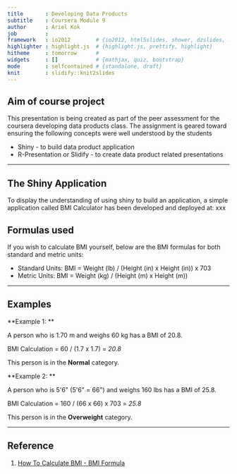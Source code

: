 ```yaml
---
title       : Developing Data Products
subtitle    : Coursera Module 9
author      : Ariel Kok
job         : 
framework   : io2012        # {io2012, html5slides, shower, dzslides, ...}
highlighter : highlight.js  # {highlight.js, prettify, highlight}
hitheme     : tomorrow      # 
widgets     : []            # {mathjax, quiz, bootstrap}
mode        : selfcontained # {standalone, draft}
knit        : slidify::knit2slides
---
```



## Aim of course project

This presentation is being created as part of the peer assessment for the coursera developing data products class. The assignment is geared toward ensuring the following concepts were well understood by the students

- Shiny - to build data product application
- R-Presentation or Slidify - to create data product related presentations

---

## The Shiny Application

To display the understanding of using shiny to build an application, a simple application called BMI Calculator has been developed and deployed at: xxx

## Formulas used

If you wish to calculate BMI yourself, below are the BMI formulas for both standard and metric units:

- Standard Units: BMI = Weight (lb) / (Height (in) x Height (in)) x 703
- Metric Units: BMI = Weight (kg) / (Height (m) x Height (m))

---

## Examples

**Example 1: **

A person who is 1.70 m and weighs 60 kg has a BMI of 20.8.

BMI Calculation = 60 / (1.7 x 1.7) = *20.8*

This person is in the **Normal** category.  

**Example 2: **

A person who is 5'6" (5'6" = 66") and weighs 160 lbs has a BMI of 25.8.

BMI Calculation = 160 / (66 x 66) x 703 = *25.8* 

This person is in the **Overweight** category.

---

## Reference

1. [How To Calculate BMI - BMI Formula](http://www.freebmicalculator.net/calculate-bmi.php)
